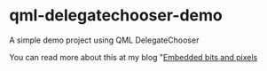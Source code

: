 # qml-delegatechooser-demo
A simple demo project using QML DelegateChooser

You can read more about this at my blog "[Embedded bits and pixels](http://ortogonal.github.io/qt-qml-delegatechooser/)
